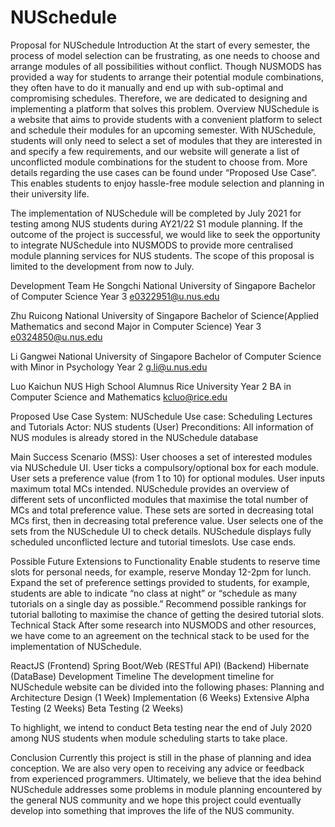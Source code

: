 # NUSchedule

Proposal for NUSchedule
Introduction
At the start of every semester, the process of model selection can be frustrating, as one needs to choose and arrange modules of all possibilities without conflict. Though NUSMODS has provided a way for students to arrange their potential module combinations, they often have to do it manually and end up with sub-optimal and compromising schedules. Therefore, we are dedicated to designing and implementing a platform that solves this problem. 
Overview
NUSchedule is a website that aims to provide students with a convenient platform to select and schedule their modules for an upcoming semester. With NUSchedule, students will only need to select a set of modules that they are interested in and specify a few requirements, and our website will generate a list of unconflicted module combinations for the student to choose from. More details regarding the use cases can be found under “Proposed Use Case”. This enables students to enjoy hassle-free module selection and planning in their university life. 

The implementation of NUSchedule will be completed by July 2021 for testing among NUS students during AY21/22 S1 module planning. If the outcome of the project is successful, we would like to seek the opportunity to integrate NUSchedule into NUSMODS to provide more centralised module planning services for NUS students. The scope of this proposal is limited to the development from now to July. 

Development Team
He Songchi
National University of Singapore
Bachelor of Computer Science
Year 3
e0322951@u.nus.edu


Zhu Ruicong
National University of Singapore
Bachelor of Science(Applied Mathematics and second Major in Computer Science)
Year 3 
e0324850@u.nus.edu



Li Gangwei
National University of Singapore
Bachelor of Computer Science with Minor in Psychology
Year 2
g.li@u.nus.edu


Luo Kaichun
NUS High School Alumnus
Rice University
Year 2
BA in Computer Science and Mathematics
kcluo@rice.edu

Proposed Use Case
System: NUSchedule
Use case: Scheduling Lectures and Tutorials
Actor: NUS students (User)
Preconditions: All information of NUS modules is already stored in the NUSchedule database

Main Success Scenario (MSS):
User chooses a set of interested modules via NUSchedule UI.
User ticks a compulsory/optional box for each module.
User sets a preference value (from 1 to 10) for optional modules.
User inputs maximum total MCs intended.
NUSchedule provides an overview of different sets of unconflicted modules that maximise the total number of MCs and total preference value. These sets are sorted in decreasing total MCs first, then in decreasing total preference value. 
User selects one of the sets from the NUSchedule UI to check details.
NUSchedule displays fully scheduled unconflicted lecture and tutorial timeslots.
  Use case ends.

Possible Future Extensions to Functionality
Enable students to reserve time slots for personal needs, for example, reserve Monday 12-2pm for lunch.
Expand the set of preference settings provided to students, for example, students are able to indicate “no class at night” or “schedule as many tutorials on a single day as possible.”
Recommend possible rankings for tutorial balloting to maximise the chance of getting the desired tutorial slots. 
Technical Stack
After some research into NUSMODS and other resources, we have come to an agreement on the technical stack to be used for the implementation of NUSchedule. 

ReactJS (Frontend)
Spring Boot/Web (RESTful API) (Backend)
Hibernate (DataBase)
Development Timeline
The development timeline for NUSchedule website can be divided into the following phases:
Planning and Architecture Design (1 Week)
Implementation (6 Weeks)
Extensive Alpha Testing (2 Weeks)
Beta Testing (2 Weeks)

To highlight, we intend to conduct Beta testing near the end of July 2020 among NUS students when module scheduling starts to take place. 

Conclusion
Currently this project is still in the phase of planning and idea conception. We are also very open to receiving any advice or feedback from experienced programmers. Ultimately, we believe that the idea behind NUSchedule addresses some problems in module planning encountered by the general NUS community and we hope this project could eventually develop into something that improves the life of the NUS community.

